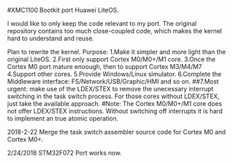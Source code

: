 #XMC1100 Bootkit port Huawei LiteOS.

I would like to only keep the code relevant to my port. The original repository contains too much close-coupled code, which makes the kernel hard to understand and reuse.

Plan to rewrite the kernel. Purpose: 
1.Make it simpler and more light than the original LiteOS. 
2.First only support Cortex M0/M0+/M1 core. 
3.Once the Cortex M0 port mature enoough, then to support Cortex M3/M4/M7 
4.Support other cores. 
5.Provide Windows/Linux simulator. 
6.Complete the Middleware interface: FS/Network/USB/Graphic/HMI and so on.
##7.Most urgent: make use of the LDEX/STEX to remove the unecessary interrupt switching in the task switch process. 
For those cores without LDEX/STEX, just take the available approach.
#Note:
The Cortex M0/M0+/M1 core does not offer LDEX/STEX instructions. Without switching off interrupts it is hard to implement an true atomic operation.

2018-2-22 
	Merge the task switch assembler source code for Cortex M0 and Cortex M0+.

2/24/2018
	STM32F072 Port works now.
